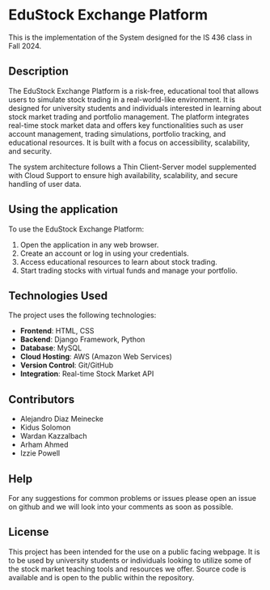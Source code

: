 # EduStock Exchange Platform
This is the implementation of the System designed for the IS 436 class in Fall 2024.

## Description
The EduStock Exchange Platform is a risk-free, educational tool that allows users to simulate stock trading in a real-world-like environment. It is designed for university students and individuals interested in learning about stock market trading and portfolio management. The platform integrates real-time stock market data and offers key functionalities such as user account management, trading simulations, portfolio tracking, and educational resources. It is built with a focus on accessibility, scalability, and security.

The system architecture follows a Thin Client-Server model supplemented with Cloud Support to ensure high availability, scalability, and secure handling of user data.

## Using the application
To use the EduStock Exchange Platform:
1. Open the application in any web browser.
2. Create an account or log in using your credentials.
3. Access educational resources to learn about stock trading.
4. Start trading stocks with virtual funds and manage your portfolio.

## Technologies Used
The project uses the following technologies:
- **Frontend**: HTML, CSS
- **Backend**: Django Framework, Python
- **Database**: MySQL
- **Cloud Hosting**: AWS (Amazon Web Services)
- **Version Control**: Git/GitHub
- **Integration**: Real-time Stock Market API

## Contributors
* Alejandro Diaz Meinecke
* Kidus Solomon
* Wardan Kazzalbach
* Arham Ahmed
* Izzie Powell

## Help
For any suggestions for common problems or issues please open an issue on github and we will look into your comments as soon as possible.

## License
This project has been intended for the use on a public facing webpage. It is to be used by university students or individuals looking to utilize some of the stock market teaching tools and resources we offer. Source code is available and is open to the public within the repository.
